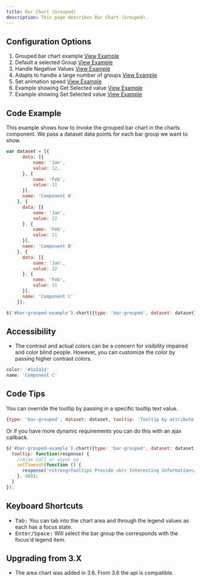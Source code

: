 ```yaml
---
title: Bar Chart (Grouped)
description: This page describes Bar Chart (Grouped).
---
```


## Configuration Options

1. Grouped bar chart example [View Example]( ../components/bar-grouped/example-index)
2. Default a selected Group [View Example]( ../components/bar-grouped/example-selected)
3. Handle Negative Values [View Example]( ../components/bar-grouped/example-negative)
4. Adapts to handle a large number of groups [View Example]( ../components/bar-grouped/test-many-groups)
4. Set animation speed [View Example]( ../components/bar-grouped/example-animation)
6. Example showing Get Selected value [View Example]( ../components/bar-grouped/example-get-selected)
7. Example showing Set Selected value [View Example]( ../components/bar-grouped/example-set-selected)

## Code Example

This example shows how to invoke the grouped bar chart in the charts component. We pass a dataset data points for each bar group we want to show.
```javascript
var dataset = [{
      data: [{
          name: 'Jan',
          value: 12,
      }, {
          name: 'Feb',
          value: 11
      }],
      name: 'Component A'
    }, {
      data: [{
          name: 'Jan',
          value: 22
      }, {
          name: 'Feb',
          value: 21
      }],
      name: 'Component B'
    }, {
      data: [{
          name: 'Jan',
          value: 32
      }, {
          name: 'Feb',
          value: 31
      }],
      name: 'Component C'
    }];

$('#bar-grouped-example').chart({type: 'bar-grouped', dataset: dataset});
```

## Accessibility

- The contrast and actual colors can be a concern for visibility impaired and color blind people. However, you can customize the color by passing higher contrast colors.

```javascript
color: '#1a1a1a'
name: 'Component C'
```

## Code Tips

You can override the tooltip by passing in a specific tooltip text value.

```javascript
{type: 'bar-grouped', dataset: dataset, tooltip: 'Tooltip by attribute'}
```

Or if you have more dynamic requirements you can do this with an ajax callback.

```javascript
$('#bar-grouped-example').chart({type: 'bar-grouped', dataset: dataset,
  tooltip: function(response) {
    //Ajax Call or async op
    setTimeout(function () {
      response('<strong>Tooltips Provide <br> Interesting Information</strong>');
    }, 400);
  }
});
```

## Keyboard Shortcuts

- <kbd>Tab:</kbd> You can tab into the chart area and through the legend values as each has a focus state.
- <kbd>Enter/Space:</kbd> Will select the bar group the corresponds with the focus'd legend item.

## Upgrading from 3.X

-   The area chart was added in 3.6. From 3.6 the api is compatible.
